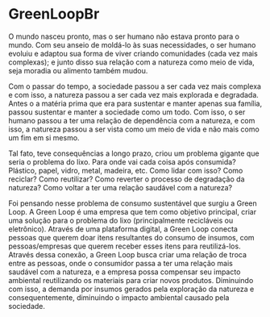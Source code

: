 # GreenLoopBr

O mundo nasceu pronto, mas o ser humano não estava pronto para o mundo. Com seu anseio de moldá-lo às suas necessidades, o ser humano evoluiu e adaptou sua forma de viver criando comunidades (cada vez mais complexas); e junto disso sua relação com a natureza como meio de vida, seja moradia ou alimento também mudou.

Com o passar do tempo, a sociedade passou a ser cada vez mais complexa e com isso, a natureza passou a ser cada vez mais explorada e degradada. Antes o a matéria prima que era para sustentar e manter apenas sua família, passou sustentar e manter a sociedade como um todo. Com isso, o ser humano passou a ter uma relação de dependência com a natureza, e com isso, a natureza passou a ser vista como um meio de vida e não mais como um fim em si mesmo.

Tal fato, teve consequências a longo prazo, criou um problema gigante que seria o problema do lixo. Para onde vai cada coisa após consumida? Plástico, papel, vidro, metal, madeira, etc. Como lidar com isso? Como reciclar? Como reutilizar? Como reverter o processo de degradação da natureza? Como voltar a ter uma relação saudável com a natureza?

Foi pensando nesse problema de consumo sustentável que surgiu a Green Loop. A Green Loop é uma empresa que tem como objetivo principal, criar uma solução para o problema do lixo (principalmente recicláveis ou eletrônico). Através de uma plataforma digital, a Green Loop conecta pessoas que querem doar itens resultantes do consumo de insumos, com pessoas/empresas que querem receber esses itens para reutilizá-los. Através dessa conexão, a Green Loop busca criar uma relação de troca entre as pessoas, onde o consumidor passa a ter uma relação mais saudável com a natureza, e a empresa possa compensar seu impacto ambiental reutilizando os materiais para criar novos produtos. Diminuindo com isso, a demanda por insumos gerados pela exploração da natureza e consequentemente, diminuindo o impacto ambiental causado pela sociedade.

